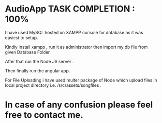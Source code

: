 # AudioApp TASK COMPLETION : 100%


I have used MySQL hosted on XAMPP console for database as it was easiest to setup.

Kindly install xampp , run it as administrator then import my db file from given Database Folder.

After that run the Node JS server .

Then finally run the angular app.

For File Uploading i have used multer package of Node which upload files in local project directory i.e. /src/assets/songfiles .

# In case of any confusion please feel free to contact me.
